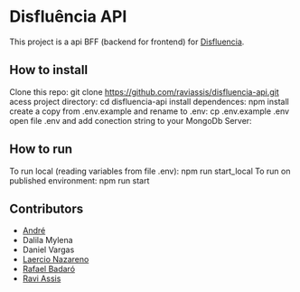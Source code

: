 # Disfluência API

This project is a api BFF (backend for frontend) for [Disfluencia](https://github.com/LaercioNazareno/Disfluencia).

## How to install
Clone this repo: git clone https://github.com/raviassis/disfluencia-api.git
acess project directory: cd disfluencia-api
install dependences: npm install
create a copy from .env.example and rename to .env: cp .env.example .env
open file .env and add conection string to your MongoDb Server: 

## How to run
To run local (reading variables from file .env): npm run start_local
To run on published environment: npm run start

## Contributors
- [André](https://github.com/andrezeero0228)
- Dalila Mylena
- Daniel Vargas
- [Laercio Nazareno](https://github.com/LaercioNazareno)
- [Rafael Badaró](https://github.com/RafaelBadaro)
- [Ravi Assis](https://github.com/raviassis)

